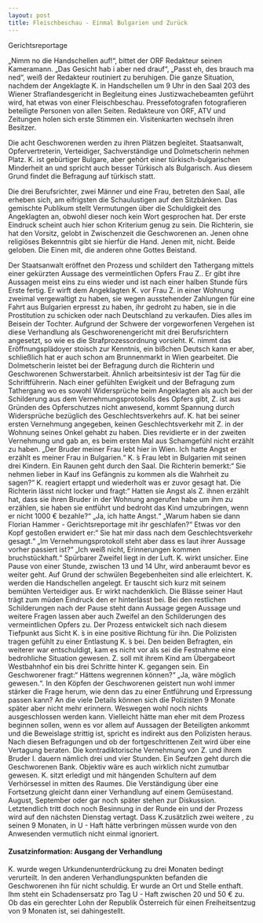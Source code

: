 ```yaml
---
layout: post
title: Fleischbeschau - Einmal Bulgarien und Zurück
---
```


Gerichtsreportage
 
„Nimm no die Handschellen auf!“, bittet der ORF Redakteur seinen Kameramann. „Das Gesicht hab i aber ned drauf“, „Passt eh, des brauch ma ned“, weiß der Redakteur routiniert zu beruhigen. Die ganze Situation, nachdem der Angeklagte K. in Handschellen um 9 Uhr in den Saal 203 des Wiener Straflandesgericht in Begleitung eines Justizwachebeamten geführt wird, hat etwas von einer Fleischbeschau. Pressefotografen fotografieren beteiligte Personen von allen Seiten. Redakteure von ORF, ATV und Zeitungen holen sich erste Stimmen ein. Visitenkarten wechseln ihren Besitzer.

Die acht Geschworenen werden zu ihren Plätzen begleitet. Staatsanwalt, Opfervertreterin, Verteidiger, Sachverständige und Dolmetscherin nehmen Platz. K. ist gebürtiger Bulgare, aber gehört einer türkisch-bulgarischen Minderheit an und spricht auch besser Türkisch als Bulgarisch. Aus diesem Grund findet die Befragung auf türkisch statt.

Die drei Berufsrichter, zwei Männer und eine Frau, betreten den Saal, alle erheben sich, am eifrigsten die Schaulustigen auf den Sitzbänken. Das gemischte Publikum stellt Vermutungen über die Schuldigkeit des Angeklagten an, obwohl dieser noch kein Wort gesprochen hat. Der erste Eindruck scheint auch hier schon Kriterium genug zu sein. Die Richterin, sie hat den Vorsitz, gelobt in Zwischenzeit die Geschworenen an. Jenen ohne religiöses Bekenntnis gibt sie hierfür die Hand. Jenen mit, nicht. Beide geloben. Die Einen mit, die anderen ohne Gottes Beistand.

Der Staatsanwalt eröffnet den Prozess und schildert den Tathergang mittels einer gekürzten Aussage des vermeintlichen Opfers Frau Z.. Er gibt ihre Aussagen meist eins zu eins wieder und ist nach einer halben Stunde fürs Erste fertig. Er wirft dem Angeklagten K. vor Frau Z. in einer Wohnung zweimal vergewaltigt zu haben, sie wegen ausstehender Zahlungen für eine Fahrt aus Bulgarien erpresst zu haben, ihr gedroht zu haben, sie in die Prostitution zu schicken oder nach Deutschland zu verkaufen. Dies alles im Beisein der Tochter. Aufgrund der Schwere der vorgeworfenen Vergehen ist diese Verhandlung als Geschworenengericht mit drei Berufsrichtern angesetzt, so wie es die Strafprozessordnung vorsieht. K. nimmt das Eröffnungsplädoyer stoisch zur Kenntnis, ein bißchen Deutsch kann er aber, schließlich hat er auch schon am Brunnenmarkt in Wien gearbeitet.
Die Dolmetscherin leistet bei der Befragung durch die Richterin und Geschworenen Schwerstarbeit. Ähnlich arbeitsintesiv ist der Tag für die Schriftführerin. Nach einer gefühlten Ewigkeit und der Befragung zum Tathergang wo es sowohl Widersprüche beim Angeklagten als auch bei der Schilderung aus dem Vernehmungsprotokolls des Opfers gibt, Z. ist aus Gründen des Opferschutzes nicht anwesend, kommt Spannung durch Widersprüche bezüglich des Geschlechtsverkehrs auf.
K. hat bei seiner ersten Vernehmung angegeben, keinen Geschlechtsverkehr mit Z. in der Wohnung seines Onkel gehabt zu haben. Dies revidierte er in der zweiten Vernehmung und gab an, es beim ersten Mal aus Schamgefühl nicht erzählt zu haben. „Der Bruder meiner Frau lebt hier in Wien. Ich hatte Angst er erzählt es meiner Frau in Bulgarien.“ K. ́s Frau lebt in Bulgarien mit seinen drei Kindern. Ein Raunen geht durch den Saal. Die Richterin bemerkt:“ Sie nehmen lieber in Kauf ins Gefängnis zu kommen als die Wahrheit zu sagen?“ K. reagiert ertappt und wiederholt was er zuvor gesagt hat.
Die Richterin lässt nicht locker und fragt:“ Hatten sie Angst als Z. ihnen erzählt hat, dass sie ihren Bruder in der Wohnung angerufen habe um ihm zu erzählen, sie haben sie entführt und bedroht das Kind umzubringen, wenn er nicht 1000 € bezahle?“ „Ja, ich hatte Angst.“ „Warum haben sie dann
Florian Hammer - Gerichtsreportage
mit ihr geschlafen?“ Etwas vor den Kopf gestoßen erwidert er:“ Sie hat mir dass nach dem Geschlechtsverkehr gesagt.“ „Im Vernehmungsprotokoll steht aber dass es laut ihrer Aussage vorher passiert ist?“ „Ich weiß nicht, Erinnerungen kommen bruchstückhaft.“ Spürbarer Zweifel liegt in der Luft. K. wirkt unsicher.
Eine Pause von einer Stunde, zwischen 13 und 14 Uhr, wird anberaumt bevor es weiter geht. Auf Grund der schwülen Begebenheiten sind alle erleichtert. K. werden die Handschellen angelegt. Er tauscht sich kurz mit seinem bemühten Verteidiger aus. Er wirkt nachdenklich. Die Blässe seiner Haut trägt zum müden Eindruck den er hinterlässt bei.
Bei den restlichen Schilderungen nach der Pause steht dann Aussage gegen Aussage und weitere Fragen lassen aber auch Zweifel an den Schilderungen des vermeintlichen Opfers zu. Der Prozess entwickelt sich nach diesem Tiefpunkt aus Sicht K. ́s in eine positive Richtung für ihn.
Die Polizisten tragen gefühlt zu einer Entlastung K. ́s bei. Den beiden Befragten, ein weiterer war entschuldigt, kam es nicht vor als sei die Festnahme eine bedrohliche Situation gewesen. Z. soll mit ihrem Kind am Übergabeort Westbahnhof ein bis drei Schritte hinter K. gegangen sein. Ein Geschworener fragt:“ Hättens wegrennen können?“ „Ja, wäre möglich gewesen.“. In den Köpfen der Geschworenen geistert nun wohl immer stärker die Frage herum, wie denn das zu einer Entführung und Erpressung passen kann? An die viele Details können sich die Polizisten 9 Monate später aber nicht mehr erinnern. Weswegen wohl noch nichts ausgeschlossen werden kann. Vielleicht hätte man eher mit dem Prozess beginnen sollen, wenn es vor allem auf Aussagen der Beteiligten ankommt und die Beweislage strittig ist, spricht es indirekt aus den Polizisten heraus.
Nach diesen Befragungen und ob der fortgeschrittenen Zeit wird über eine Vertagung beraten. Die kontradiktorische Vernehmung von Z. und ihrem Bruder I. dauern nämlich drei und vier Stunden. Ein Seufzen geht durch die Geschworenen Bank. Objektiv wäre es auch wirklich nicht zumutbar gewesen. K. sitzt erledigt und mit hängenden Schultern auf dem Verhörsessel in mitten des Raumes.
Die Verständigung über eine Fortsetzung gleicht dann einer Verhandlung auf einem Gemüsestand. August, September oder gar noch später stehen zur Diskussion. Letztendlich tritt doch noch Besinnung in der Runde ein und der Prozess wird auf den nächsten Dienstag vertagt. Dass K.zusätzlich zwei weitere , zu seinen 9 Monaten, in U - Haft hätte verbringen müssen wurde von den Anwesenden vermutlich nicht einmal ignoriert.

#### Zusatzinformation: Ausgang der Verhandlung

K. wurde wegen Urkundenunterdrückung zu drei Monaten bedingt verurteilt. In den anderen Verhandlungspunkten befanden die Geschworenen ihn für nicht schuldig. Er wurde an Ort und Stelle enthaft. Ihm steht ein Schadensersatz pro Tag U - Haft zwischen 20 und 50 € zu. Ob das ein gerechter Lohn der Republik Österreich für einen Freiheitsentzug von 9 Monaten ist, sei dahingestellt.